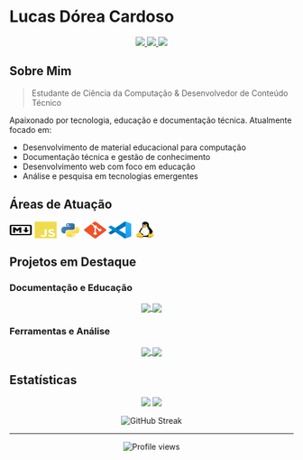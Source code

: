 # Lucas Dórea Cardoso

<div align="center">
  <p align="center">
    <a href="https://linkedin.com/in/lucas-dórea-cardoso-771833112">
      <img src="https://img.shields.io/badge/LinkedIn-0077B5?style=for-the-badge&logo=linkedin&logoColor=white" />
    </a>
    <a href="mailto:lucasdorea.c@outlook.com">
      <img src="https://img.shields.io/badge/Microsoft_Outlook-0078D4?style=for-the-badge&logo=microsoft-outlook&logoColor=white" />
    </a>
    <a href="https://lucasdoreac.github.io">
      <img src="https://img.shields.io/badge/Portfolio-255E63?style=for-the-badge&logo=About.me&logoColor=white" />
    </a>
  </p>
</div>

## Sobre Mim

> Estudante de Ciência da Computação & Desenvolvedor de Conteúdo Técnico

Apaixonado por tecnologia, educação e documentação técnica. Atualmente focado em:
- Desenvolvimento de material educacional para computação
- Documentação técnica e gestão de conhecimento
- Desenvolvimento web com foco em educação
- Análise e pesquisa em tecnologias emergentes

## Áreas de Atuação

<div style="display: inline_block">
  <img align="center" alt="Documentation" height="30" width="40" src="https://raw.githubusercontent.com/devicons/devicon/master/icons/markdown/markdown-original.svg">
  <img align="center" alt="JavaScript" height="30" width="40" src="https://raw.githubusercontent.com/devicons/devicon/master/icons/javascript/javascript-plain.svg">
  <img align="center" alt="Python" height="30" width="40" src="https://raw.githubusercontent.com/devicons/devicon/master/icons/python/python-original.svg">
  <img align="center" alt="Git" height="30" width="40" src="https://raw.githubusercontent.com/devicons/devicon/master/icons/git/git-original.svg">
  <img align="center" alt="VSCode" height="30" width="40" src="https://raw.githubusercontent.com/devicons/devicon/master/icons/vscode/vscode-original.svg">
  <img align="center" alt="Linux" height="30" width="40" src="https://raw.githubusercontent.com/devicons/devicon/master/icons/linux/linux-original.svg">
</div>

## Projetos em Destaque

### Documentação e Educação
<div align="center">
  <a href="https://github.com/Lucasdoreac/udf-computacao-noturno">
    <img align="center" src="https://github-readme-stats.vercel.app/api/pin/?username=lucasdoreac&repo=udf-computacao-noturno&theme=dracula" />
  </a>
  <a href="https://github.com/Lucasdoreac/udf-computacao-noturno-diario">
    <img align="center" src="https://github-readme-stats.vercel.app/api/pin/?username=lucasdoreac&repo=udf-computacao-noturno-diario&theme=dracula" />
  </a>
</div>

### Ferramentas e Análise
<div align="center">
  <a href="https://github.com/Lucasdoreac/claude-mcp-toolkit">
    <img align="center" src="https://github-readme-stats.vercel.app/api/pin/?username=lucasdoreac&repo=claude-mcp-toolkit&theme=dracula" />
  </a>
  <a href="https://github.com/Lucasdoreac/reddit-language-analysis">
    <img align="center" src="https://github-readme-stats.vercel.app/api/pin/?username=lucasdoreac&repo=reddit-language-analysis&theme=dracula" />
  </a>
</div>

## Estatísticas

<div align="center">
  <img height="180em" src="https://github-readme-stats.vercel.app/api?username=lucasdoreac&show_icons=true&theme=dracula&include_all_commits=true&count_private=true"/>
  <img height="180em" src="https://github-readme-stats.vercel.app/api/top-langs/?username=lucasdoreac&layout=compact&langs_count=7&theme=dracula"/>
</div>

<p align="center">
  <img src="https://streak-stats.demolab.com/?user=lucasdoreac&theme=dracula" alt="GitHub Streak"/>
</p>

---

<div align="center">
  <img src="https://komarev.com/ghpvc/?username=Lucasdoreac&color=blueviolet&style=for-the-badge" alt="Profile views"/>
</div>